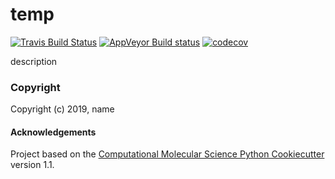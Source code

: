 temp
==============================
[//]: # (Badges)
[![Travis Build Status](https://travis-ci.org/REPLACE_WITH_OWNER_ACCOUNT/temp.png)](https://travis-ci.org/REPLACE_WITH_OWNER_ACCOUNT/temp)
[![AppVeyor Build status](https://ci.appveyor.com/api/projects/status/REPLACE_WITH_APPVEYOR_LINK/branch/master?svg=true)](https://ci.appveyor.com/project/REPLACE_WITH_OWNER_ACCOUNT/temp/branch/master)
[![codecov](https://codecov.io/gh/REPLACE_WITH_OWNER_ACCOUNT/temp/branch/master/graph/badge.svg)](https://codecov.io/gh/REPLACE_WITH_OWNER_ACCOUNT/temp/branch/master)

description

### Copyright

Copyright (c) 2019, name


#### Acknowledgements
 
Project based on the 
[Computational Molecular Science Python Cookiecutter](https://github.com/molssi/cookiecutter-cms) version 1.1.
